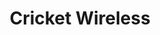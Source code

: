 ---
title: "Cricket Wireless"
url: /chicago/cricket-wireless-west-31st-street/
shop: mobile phone
---